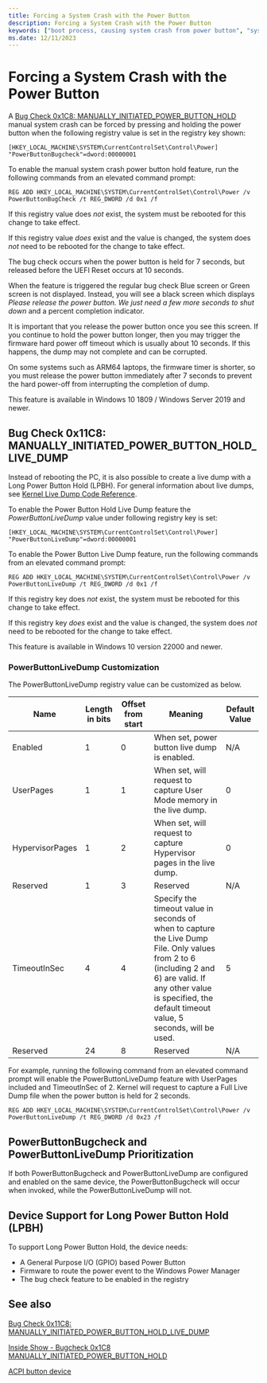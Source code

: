 ```yaml
---
title: Forcing a System Crash with the Power Button
description: Forcing a System Crash with the Power Button
keywords: ["boot process, causing system crash from power button", "system crash, power button", "bug check, power button"]
ms.date: 12/11/2023
---
```


# Forcing a System Crash with the Power Button

A [Bug Check 0x1C8: MANUALLY_INITIATED_POWER_BUTTON_HOLD](bug-check-0x1c8--manually-initiated-power-button-hold.md) manual system crash can be forced by pressing and holding the power button when the following registry value is set in the registry key shown:

```reg
[HKEY_LOCAL_MACHINE\SYSTEM\CurrentControlSet\Control\Power]
"PowerButtonBugcheck"=dword:00000001
```

To enable the manual system crash power button hold feature, run the following commands from an elevated command prompt:

```dos
REG ADD HKEY_LOCAL_MACHINE\SYSTEM\CurrentControlSet\Control\Power /v PowerButtonBugCheck /t REG_DWORD /d 0x1 /f
```

If this registry value does *not* exist, the system must be rebooted for this change to take effect.

If this registry value *does* exist and the value is changed, the system does *not* need to be rebooted for the change to take effect.

The bug check occurs when the power button is held for 7 seconds, but released before the UEFI Reset occurs at 10 seconds.

When the feature is triggered the regular bug check Blue screen or Green screen is not displayed. Instead, you will see a black screen which displays *Please release the power button. We just need a few more seconds to shut down* and a percent completion indicator.

It is important that you release the power button once you see this screen. If you continue to hold the power button longer, then you may trigger the firmware hard power off timeout which is usually about 10 seconds. If this happens, the dump may not complete and can be corrupted.

On some systems such as ARM64 laptops, the firmware timer is shorter, so you must release the power button immediately after 7 seconds to prevent the hard power-off from interrupting the completion of dump.

This feature is available in Windows 10 1809 / Windows Server 2019 and newer.

## Bug Check 0x11C8: MANUALLY\_INITIATED\_POWER\_BUTTON\_HOLD_LIVE_DUMP

Instead of rebooting the PC, it is also possible to create a live dump with a Long Power Button Hold (LPBH). For general information about live dumps, see [Kernel Live Dump Code Reference](kernel-live-dump-code-reference.md).

To enable the Power Button Hold Live Dump feature the *PowerButtonLiveDump* value under following registry key is set:

```reg
[HKEY_LOCAL_MACHINE\SYSTEM\CurrentControlSet\Control\Power]
"PowerButtonLiveDump"=dword:00000001
```

To enable the Power Button Live Dump feature, run the following commands from an elevated command prompt:

```dos
REG ADD HKEY_LOCAL_MACHINE\SYSTEM\CurrentControlSet\Control\Power /v PowerButtonLiveDump /t REG_DWORD /d 0x1 /f
```

If this registry key does *not* exist, the system must be rebooted for this change to take effect.

If this registry key *does* exist and the value is changed, the system does *not* need to be rebooted for the change to take effect.

This feature is available in Windows 10 version 22000 and newer.

### PowerButtonLiveDump Customization

The PowerButtonLiveDump registry value can be customized as below.


Name           | Length in bits | Offset from start | Meaning            | Default Value 
|--------------|----------------|-------------------|--------------------|-----------------|
Enabled        |    1           | 0                 | When set, power button live dump is enabled. |	N/A
UserPages	   |    1           | 1                 | When set, will request to capture User Mode memory in the live dump.  |	0
HypervisorPages| 	1           | 2                 | When set, will request to capture Hypervisor pages in the live dump. |	0
Reserved       | 	1	        | 3                 | Reserved                                                               |	N/A
TimeoutInSec   |	4           | 4                 | Specify the timeout value in seconds of when to capture the Live Dump File. Only values from 2 to 6 (including 2 and 6) are valid. If any other value is specified, the default timeout value, 5 seconds, will be used.	| 5
Reserved       |	24	        | 8                 | Reserved                                                               |	N/A

For example, running the following command from an elevated command prompt will enable the PowerButtonLiveDump feature with UserPages included and TimeoutInSec of 2. Kernel will request to capture a Full Live Dump file when the power button is held for 2 seconds.

```dos
REG ADD HKEY_LOCAL_MACHINE\SYSTEM\CurrentControlSet\Control\Power /v PowerButtonLiveDump /t REG_DWORD /d 0x23 /f
```

## PowerButtonBugcheck and PowerButtonLiveDump Prioritization 

If both PowerButtonBugcheck and PowerButtonLiveDump are configured and enabled on the same device, the PowerButtonBugcheck will occur when invoked, while the PowerButtonLiveDump will not.

## Device Support for Long Power Button Hold (LPBH)

To support Long Power Button Hold, the device needs:

- A General Purpose I/O (GPIO) based Power Button
- Firmware to route the power event to the Windows Power Manager
- The bug check feature to be enabled in the registry

## See also

[Bug Check 0x11C8: MANUALLY_INITIATED_POWER_BUTTON_HOLD_LIVE_DUMP](bug-check-0x1c8--manually-initiated-power-button-hold.md)

[Inside Show - Bugcheck 0x1C8 MANUALLY_INITIATED_POWER_BUTTON_HOLD](/shows/inside/0x1c8)

[ACPI button device](../hid/acpi-button-device.md)